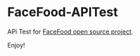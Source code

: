 # FaceFood-APITest

APi Test for <a href="https://github.com/MichelFigueira/FaceFood">FaceFood open source project</a>.

Enjoy!
